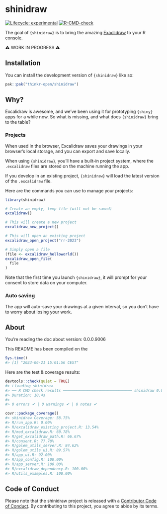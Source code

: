 
<!-- README.md is generated from README.Rmd. Please edit that file -->

# shinidraw

<!-- badges: start -->

[![Lifecycle:
experimental](https://img.shields.io/badge/lifecycle-experimental-orange.svg)](https://lifecycle.r-lib.org/articles/stages.html#experimental)
[![R-CMD-check](https://github.com/ColinFay/shinidraw/actions/workflows/R-CMD-check.yaml/badge.svg)](https://github.com/ColinFay/shinidraw/actions/workflows/R-CMD-check.yaml)
<!-- badges: end -->

The goal of `{shinidraw}` is to bring the amazing
[Exaclidraw](https://excalidraw.com/) to your R console.

⚠️ WORK IN PROGRESS ⚠️

## Installation

You can install the development version of `{shinidraw}` like so:

``` r
pak::pak("thinkr-open/shinidraw")
```

## Why?

Excalidraw is awesome, and we’ve been using it for prototyping `{shiny}`
apps for a while now. So what is missing, and what does `{shinidraw}`
bring to the table?

### Projects

When used in the browser, Excalidraw saves your drawings in your
browser’s local storage, and you can export and save locally.

When using `{shinidraw}`, you’ll have a built-in project system, where
the `.excalidraw` files are stored on the machine running the app.

If you develop in an existing project, `{shinidraw}` will load the
latest version of the `.excalidraw` file.

Here are the commands you can use to manage your projects:

``` r
library(shinidraw)

# Create an empty, temp file (will not be saved)
excalidraw()

# This will create a new project
excalidraw_new_project()

# This will open an existing project
excalidraw_open_project("rr-2023")

# Simply open a file
(file <- excalidraw_helloworld())
excalidraw_open_file(
  file
)
```

Note that the first time you launch `{shinidraw}`, it will prompt for
your consent to store data on your computer.

### Auto saving

The app will auto-save your drawings at a given interval, so you don’t
have to worry about losing your work.

## About

You’re reading the doc about version: 0.0.0.9006

This README has been compiled on the

``` r
Sys.time()
#> [1] "2023-06-21 15:01:56 CEST"
```

Here are the test & coverage results:

``` r
devtools::check(quiet = TRUE)
#> ℹ Loading shinidraw
#> ── R CMD check results ─────────────────────────────── shinidraw 0.0.0.9006 ────
#> Duration: 10.4s
#> 
#> 0 errors ✔ | 0 warnings ✔ | 0 notes ✔
```

``` r
covr::package_coverage()
#> shinidraw Coverage: 58.75%
#> R/run_app.R: 0.00%
#> R/excalidraw_existing_project.R: 13.54%
#> R/mod_excalidraw.R: 60.78%
#> R/get_excalidraw_path.R: 66.67%
#> R/consent.R: 77.78%
#> R/golem_utils_server.R: 84.62%
#> R/golem_utils_ui.R: 89.57%
#> R/app_ui.R: 92.00%
#> R/app_config.R: 100.00%
#> R/app_server.R: 100.00%
#> R/excalidraw_dependency.R: 100.00%
#> R/utils_examples.R: 100.00%
```

## Code of Conduct

Please note that the shinidraw project is released with a [Contributor
Code of
Conduct](https://contributor-covenant.org/version/2/1/CODE_OF_CONDUCT.html).
By contributing to this project, you agree to abide by its terms.

